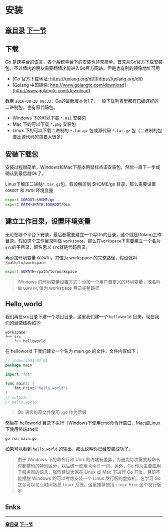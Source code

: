 # 安装

[**章目录**](./ch01.md)
[**下一节**](./ch01-02-development-environment.md)
---

## 下载

Go 是跨平台的语言，各个系统平台下的安装也非常简单。首先从Go官方下载安装包，不过墙内的朋友需要翻墙才能进入Go官方网站。但是也有别的镜像地址可用

* [Go 官方下载地址: https://golang.org/dl/](https://golang.org/dl/)
* [Golang 中国镜像: http://www.golangtc.com/download](http://www.golangtc.com/download)

截至 `2016-08-30 00:33`，Go的最新版本为1.7，一般下载列表里都有已编译好的二进制包，也有原代码包。

* Windows 下的可以下载 `*.msi` 安装包
* Mac 下的可以下载 `*.pkg` 安装包
* Linux 下的可以下载二进制的 `*.tar.gz` 包或源代码 `*.tar.gz` 包（二进制的包要比源代码的包要大很多）

## 安装下载包

安装过程很简单，Windows和Mac下基本用鼠标点击安装包，然后一直下一步或确认到最后就Ok了。

Linux下解压二进制`*.tar.gz`包，假设解压到 $HOME/go 目录，那么需要设置 `GOROOT` 和 `PATH` 环境变量

```sh
export GOROOT=$HOME/go
export PATH=$PATH:$GOROOT/bin
```

## 建立工作目录，设置环境变量

无论在哪个平台下安装，最后都需要建立一个写Go的目录，这个就是Golang工作目录。假设这个工作目录叫做 `workspace`，那么在`workspace`下需要建立一个名为 `src`的子目录，顾名思义 `src`就是代码目录。

再添加环境变量 `GOPATH`，其值为 workspace 的完整路径，假设就叫 `/path/to/workspace`

```sh
export GOPATH=/path/to/workspace
```

> Windows 的环境变量设置方式：添加一个用户自定义的环境变量，取名叫做 `GOPATH`, 值为 workspace 目录完整路径

## Hello,world

我们再在src目录下建一个项目目录，这里我们建一个 `helloworld` 目录，现在我们的目录结构如下:

	workspace
	└── src
		└── helloworld

在 helloworld 下我们建立一个名为 main.go 的文件，文件内容如下：

```go
// index:ch01-01-01
package main

import "fmt"

func main() {
	fmt.Print("hello,world")
}
// output:
// hello,world
```

> Go 语言的原文件使用 .go 作为后缀

然后在 helloworld 目录下执行（Windows下使用cmd命令行窗口，Mac或Linux下使用终端shell）

```sh
go run main.go
```

如果可以看到 `hello,world` 的输出，那么说明你已经安装成功了。

> 由于 Windows 下的命令行和 Unix 的终端有差异，为避免每次需要敲命令时都繁琐的特别区分，以后统一使用 `命令行` 一词。另外，Go 作为主要应用于服务器的语言，强烈建议大家在 Linux 或 Mac 下进行 Go 开发。目前不能摆脱 Windows 的可以考虑安装一个 Linux 发行版的虚拟机，在学习 Go 之余可以花点时间熟悉 Linux 系统，这里推荐使用 `Linux Mint` 这个发行版本

## links
---
[**章目录**](./ch01.md)
[**下一节**](./ch01-02-development-environment.md)
